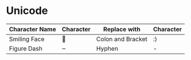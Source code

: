 # Unicode

| Character Name | Character | Replace with      | Character |
|----------------|-----------|-------------------|-----------|
| Smiling Face   | 🙂        | Colon and Bracket | :)        |
| Figure Dash    | ‒         | Hyphen            | -         |

